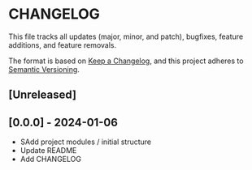 # CHANGELOG
This file tracks all updates (major, minor, and patch), bugfixes, feature additions, and feature removals.

The format is based on [Keep a Changelog](https://keepachangelog.com/en/1.0.0/),
and this project adheres to [Semantic Versioning](https://semver.org/spec/v2.0.0.html).

## [Unreleased]

## [0.0.0] - 2024-01-06
- SAdd project modules / initial structure
- Update README
- Add CHANGELOG
